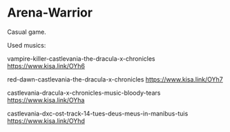 # Arena-Warrior
Casual game.

Used musics:

vampire-killer-castlevania-the-dracula-x-chronicles  
https://www.kisa.link/OYh6

red-dawn-castlevania-the-dracula-x-chronicles
https://www.kisa.link/OYh7

castlevania-dracula-x-chronicles-music-bloody-tears
https://www.kisa.link/OYha 

castlevania-dxc-ost-track-14-tues-deus-meus-in-manibus-tuis
https://www.kisa.link/OYhd
